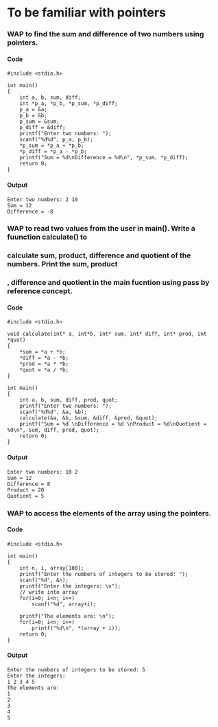 # To be familiar with pointers

### **WAP to find the sum and difference of two numbers using pointers.**

#### **Code**
    #include <stdio.h>

    int main()
    {
        int a, b, sum, diff;
        int *p_a, *p_b, *p_sum, *p_diff;
        p_a = &a;
        p_b = &b;
        p_sum = &sum;
        p_diff = &diff;
        printf("Enter two numbers: ");
        scanf("%d%d", p_a, p_b);
        *p_sum = *p_a + *p_b;
        *p_diff = *p_a - *p_b;
        printf("Sum = %d\nDifference = %d\n", *p_sum, *p_diff);
        return 0;
    }

#### **Output**
    Enter two numbers: 2 10
    Sum = 12
    Difference = -8



### **WAP to read two values from the user in main(). Write a fuunction calculate() to**
### **calculate sum, product, difference and quotient of the numbers. Print the sum, product**
### **, difference and quotient in the main fucntion using pass by reference concept.**

#### **Code**
    #include <stdio.h>

    void calculate(int* a, int*b, int* sum, int* diff, int* prod, int *quot)
    {
        *sum = *a + *b;
        *diff = *a - *b;
        *prod = *a * *b;
        *quot = *a / *b;
    }

    int main()
    {
        int a, b, sum, diff, prod, quot;
        printf("Enter two numbers: ");
        scanf("%d%d", &a, &b);
        calculate(&a, &b, &sum, &diff, &prod, &quot);
        printf("Sum = %d \nDifference = %d \nProduct = %d\nQuotient = %d\n", sum, diff, prod, quot);
        return 0;
    }


#### **Output**
    Enter two numbers: 10 2
    Sum = 12 
    Difference = 8
    Product = 20
    Quotient = 5


### **WAP to access the elements of the array using the pointers.**

#### **Code**
    #include <stdio.h>

    int main()
    {
        int n, i, array[100];
        printf("Enter the numbers of integers to be stored: ");
        scanf("%d", &n);
        printf("Enter the integers: \n");
        // write into array
        for(i=0; i<n; i++)
            scanf("%d", array+i);

        printf("The elements are: \n");
        for(i=0; i<n; i++)
            printf("%d\n", *(array + i));
        return 0;
    }

#### **Output**
    Enter the numbers of integers to be stored: 5
    Enter the integers: 
    1 2 3 4 5
    The elements are: 
    1
    2
    3
    4
    5